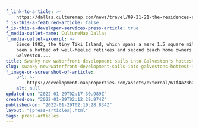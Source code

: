 ```yaml
---
f_link-to-article: >-
    https://dallas.culturemap.com/news/travel/09-21-21-the-residences-at-tiki-island-galveston-for-sale-nan-properties/
f_is-this-a-featured-article: false
f_is-this-a-developer-services-press-article: true
f_media-outlet-name: CultureMap Dallas
f_media-outlet-excerpt: >-
    Since 1982, the tiny Tiki Island, which spans a mere 1.5 square miles, has
    been a hotbed of well-heeled retirees and second beach home owners in
    Galveston....
title: Swanky new waterfront development sails into Galveston's hottest island
slug: swanky-new-waterfront-development-sails-into-galvestons-hottest-island
f_image-or-screenshot-of-article:
    url: >-
        https://development.nanproperties.com/assets/external/61f4a28b086e35e23e54a4dc_screen20shot202022-01-2120at2010.11.33%20AM.png
    alt: null
updated-on: "2022-01-29T02:17:30.989Z"
created-on: "2022-01-29T02:12:29.974Z"
published-on: "2022-01-29T02:19:28.834Z"
layout: "[press-articles].html"
tags: press-articles
---
```

